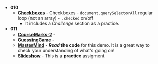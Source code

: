 - **010**
  - [**Checkboxes**](../010/Checkboxes/ReadMe.md) - Checkboxes - `document.querySelectorAll` regular loop (not an array) - `.checked` on/off
    - It includes a *Challenge* section as a practice.
- **011**
  - [**CourseMarks-2**](./CourseMarks-2/ReadMe.md) - 
  - [**GuessingGame**](./GuessingGame/ReadMe.md) - 
  - [**MasterMind**](./MasterMind/README.md) - ***Read* the code** for this demo. It is a great way to check your understanding of what's going on!
  - [**Slideshow**](./) - This is a **practice** assigment.